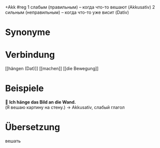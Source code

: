 +Akk
#reg
1️ слабым (правильным) – когда что-то вешают (Akkusativ)
2️ сильным (неправильным) – когда что-то уже висит (Dativ)
# Synonyme

# Verbindung 
[[hängen (Dat)]]
[[machen]]
[[die Bewegung]]
# Beispiele
🔹 **Ich hänge das Bild an die Wand.**  
(Я вешаю картину на стену.) → Akkusativ, слабый глагол
# Übersetzung
вешать